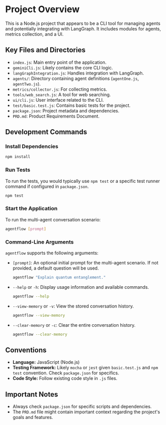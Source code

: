 # Project Overview

This is a Node.js project that appears to be a CLI tool for managing agents and potentially integrating with LangGraph. It includes modules for agents, metrics collection, and a UI.

## Key Files and Directories

- `index.js`: Main entry point of the application.
- `geminiCli.js`: Likely contains the core CLI logic.
- `langGraphIntegration.js`: Handles integration with LangGraph.
- `agents/`: Directory containing agent definitions (`agentOne.js`, `agentTwo.js`).
- `metrics/collector.js`: For collecting metrics.
- `tools/web_search.js`: A tool for web searching.
- `ui/cli.js`: User interface related to the CLI.
- `test/basic.test.js`: Contains basic tests for the project.
- `package.json`: Project metadata and dependencies.
- `PRD.md`: Product Requirements Document.

## Development Commands

### Install Dependencies
```bash
npm install
```

### Run Tests
To run the tests, you would typically use `npm test` or a specific test runner command if configured in `package.json`.

```bash
npm test
```

### Start the Application

To run the multi-agent conversation scenario:

```bash
agentflow [prompt]
```

### Command-Line Arguments

`agentflow` supports the following arguments:

*   `[prompt]`: An optional initial prompt for the multi-agent scenario. If not provided, a default question will be used.
    ```bash
    agentflow "Explain quantum entanglement."
    ```

*   `--help` or `-h`: Display usage information and available commands.
    ```bash
    agentflow --help
    ```

*   `--view-memory` or `-v`: View the stored conversation history.
    ```bash
    agentflow --view-memory
    ```

*   `--clear-memory` or `-c`: Clear the entire conversation history.
    ```bash
    agentflow --clear-memory
    ```

## Conventions

- **Language:** JavaScript (Node.js)
- **Testing Framework:** Likely `mocha` or `jest` given `basic.test.js` and `npm test` convention. Check `package.json` for specifics.
- **Code Style:** Follow existing code style in `.js` files.

## Important Notes

- Always check `package.json` for specific scripts and dependencies.
- The `PRD.md` file might contain important context regarding the project's goals and features.